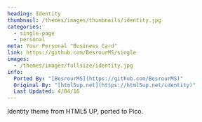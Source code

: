 ```yaml
---
heading: Identity
thumbnail: /themes/images/thumbnails/identity.jpg
categories:
  - single-page
  - personal
meta: Your Personal "Business Card"
link: https://github.com/BesrourMS/single
images:
  - /themes/images/fullsize/identity.jpg
info:
  Ported By: "[BesrourMS](https://github.com/BesrourMS)"
  Original By: "[html5up.net](https://html5up.net/identity)"
  Last Updated: 4/04/16
---
```

Identity theme from HTML5 UP, ported to Pico.

